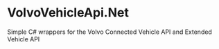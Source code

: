 # VolvoVehicleApi.Net
Simple C# wrappers for the Volvo Connected Vehicle API and Extended Vehicle API

